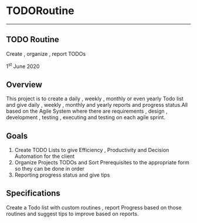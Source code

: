 # TODORoutine

___________________________________________________________________________
<h2>TODO Routine</h2>

<p>Create , organize , report TODOs </p>

<p>1<sup>st</sup> June 2020

<h2>Overview</h2>

This project is to create a daily , weekly , monthly or even yearly Todo list and give daily , weekly , monthly and yearly reports and progress status.All based on the Agile System where there are requirements , design , development , testing , executing and testing on each agile sprint.

<h2>Goals</h2>




1. Create TODO Lists to give Efficiency , Productivity and Decision Automation for the client
2. Organize Projects TODOs and Sort Prerequisites to the appropriate form so they can be done in order
3. Reporting progress status and give tips

<h2>Specifications</h2>


Create a Todo list with custom routines , report Progress based on those routines and suggest tips to improve based on reports.

